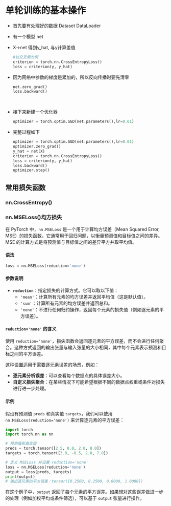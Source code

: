 # 单轮训练的基本操作

* 首先要有处理好的数据 Dataset DataLoader
* 有一个模型 net
* X->net 得到y_hat, 与y计算差值

  ```python
  #以交叉熵为例
  criterion = torch.nn.CrossEntropyLoss()
  loss = criterion(y, y_hat)
  ```

* 因为网络中参数的梯度是累加的，所以反向传播时要先清零

  ```python
  net.zero_grad()
  loss.backward()
  ```

‍

* 接下来新建一个优化器

  ```python
  optimizer = torch.optim.SGD(net.parameters(),lr=0.01)
  ```

* 完整过程如下

  ```python
  optimizer = torch.optim.SGD(net.parameters(),lr=0.01)
  optimizer.zero_grad()
  y_hat = net(X)
  criterion = torch.nn.CrossEntropyLoss()
  loss = criterion(y, y_hat)
  loss.backward()
  optimizer.step()
  ```
## 常用损失函数
### nn.CrossEntropy()
### nn.MSELoss()均方损失
在 PyTorch 中，`nn.MSELoss` 是一个用于计算均方误差（Mean Squared Error, MSE）的损失函数。它通常用于回归问题，以衡量预测值和目标值之间的差异。MSE 的计算方式是将预测值与目标值之间的差异平方并取平均值。

#### 语法

```python
loss = nn.MSELoss(reduction='none')
```

#### 参数说明

- **`reduction`**：指定损失的计算方式。它可以取以下值：
  - `'mean'`：计算所有元素的均方误差并返回平均值（这是默认值）。
  - `'sum'`：计算所有元素的均方误差并返回总和。
  - `'none'`：不进行任何归约操作，返回每个元素的损失值（例如逐元素的平方误差）。

#### `reduction='none'` 的含义

使用 `reduction='none'`，损失函数会返回逐元素的平方误差，而不会进行任何聚合。这种方式返回的输出张量与输入张量的大小相同，其中每个元素表示预测和目标之间的平方误差。

这种设置适用于需要逐元素误差的场景，例如：
- **逐元素分析误差**：可以查看每个数据点的具体误差大小。
- **自定义损失聚合**：在某些情况下可能希望根据不同的数据点权重或条件对损失进行进一步处理。

#### 示例

假设有预测值 `preds` 和真实值 `targets`，我们可以使用 `nn.MSELoss(reduction='none')` 来计算逐元素的平方误差：

```python
import torch
import torch.nn as nn

# 预测值和真实值
preds = torch.tensor([2.5, 0.0, 2.0, 8.0])
targets = torch.tensor([3.0, -0.5, 2.0, 7.0])

# 定义 MSELoss 并设置 reduction='none'
loss = nn.MSELoss(reduction='none')
output = loss(preds, targets)
print(output)
# 输出逐元素的平方误差：tensor([0.2500, 0.2500, 0.0000, 1.0000])
```

在这个例子中，`output` 返回了每个元素的平方误差。如果想对这些误差做进一步的处理（例如加权平均或条件筛选），可以基于 `output` 张量进行操作。